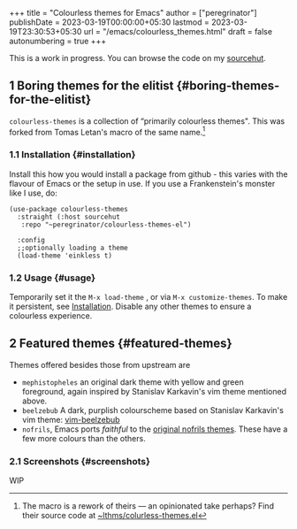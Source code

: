 +++
title = "Colourless themes for Emacs"
author = ["peregrinator"]
publishDate = 2023-03-19T00:00:00+05:30
lastmod = 2023-03-19T23:30:53+05:30
url = "/emacs/colourless_themes.html"
draft = false
autonumbering = true
+++

<div class="alert-info alert">

This is a work in progress. You can browse the code on my [sourcehut](https://git.sr.ht/~peregrinator/colourless-themes).

</div>


## <span class="section-num">1</span> Boring themes for the elitist {#boring-themes-for-the-elitist}

`colourless-themes` is a collection of “primarily colourless
themes". This was forked from Tomas Letan's macro of the same
name.[^fn:1]


### <span class="section-num">1.1</span> Installation {#installation}

Install this how you would install a package from github - this varies
with the flavour of Emacs or the setup in use. If you use a
Frankenstein's monster like I use, do:

```emacs-lisp
(use-package colourless-themes
  :straight (:host sourcehut
   :repo "~peregrinator/colourless-themes-el")

  :config
  ;;optionally loading a theme
  (load-theme 'einkless t)
```


### <span class="section-num">1.2</span> Usage {#usage}

Temporarily set it the `M-x load-theme` , or via `M-x
customize-themes`. To make it persistent, see [Installation](/emacs/colourless_themes.html#installation). Disable
any other themes to ensure a colourless experience.


## <span class="section-num">2</span> Featured themes {#featured-themes}

Themes offered besides those from upstream are

-   `mephistopheles` an original dark theme with yellow and green
    foreground, again inspired by Stanislav Karkavin's vim theme
    mentioned above.
-   `beelzebub` A dark, purplish colourscheme based on Stanislav
    Karkavin's vim theme: [vim-beelzebub](https://github.com/xdefrag/vim-beelzebub)
-   `nofrils`, Emacs ports _faithful_ to the [original nofrils
    themes](https://github.com/robertmeta/nofrils). These have a few more colours than the others.


### <span class="section-num">2.1</span> Screenshots {#screenshots}

WIP

[^fn:1]: The macro is a rework of theirs — an opinionated take
    perhaps? Find their source code at [~lthms/colurless-themes.el](https://git.sr.ht/~lthms/colorless-themes.el)